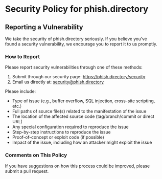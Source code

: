 # Security Policy for phish.directory

## Reporting a Vulnerability

We take the security of phish.directory seriously. If you believe you've found a security vulnerability, we encourage you to report it to us promptly.

### How to Report

Please report security vulnerabilities through one of these methods:

1. Submit through our security page: https://phish.directory/security
2. Email us directly at: security@phish.directory

Please include:
- Type of issue (e.g., buffer overflow, SQL injection, cross-site scripting, etc.)
- Full paths of source file(s) related to the manifestation of the issue
- The location of the affected source code (tag/branch/commit or direct URL)
- Any special configuration required to reproduce the issue
- Step-by-step instructions to reproduce the issue
- Proof-of-concept or exploit code (if possible)
- Impact of the issue, including how an attacker might exploit the issue

### Comments on This Policy

If you have suggestions on how this process could be improved, please submit a pull request.
